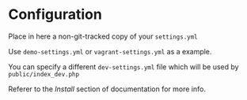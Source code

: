 Configuration
=============

Place in here a non-git-tracked copy of your `settings.yml`

Use `demo-settings.yml` or `vagrant-settings.yml` as a example.

You can specify a different `dev-settings.yml` file which will be used by `public/index_dev.php`

Referer to the *Install* section of documentation for more info.
